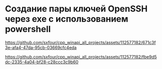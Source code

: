 # Создание пары ключей OpenSSH через exe c использованием powershell
https://github.com/sxfour/cpp_winapi_all_projects/assets/112577182/671c3f3e-afa4-47da-95cb-03669cfc4eda

https://github.com/sxfour/cpp_winapi_all_projects/assets/112577182/fbe9d5dc-2335-4a04-bf28-c28ccc3c9b60
